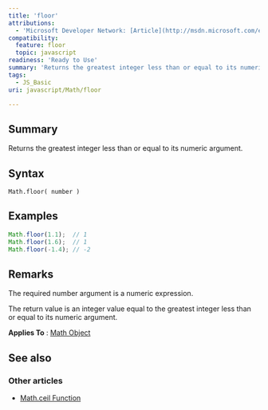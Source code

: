 ```yaml
---
title: 'floor'
attributions:
  - 'Microsoft Developer Network: [Article](http://msdn.microsoft.com/en-us/library/ie/sw6w4wz7(v=vs.94).aspx)'
compatibility:
  feature: floor
  topic: javascript
readiness: 'Ready to Use'
summary: 'Returns the greatest integer less than or equal to its numeric argument.'
tags:
  - JS_Basic
uri: javascript/Math/floor

---
```

## Summary

Returns the greatest integer less than or equal to its numeric argument.

## Syntax

    Math.floor( number )

## Examples

``` js
Math.floor(1.1);  // 1
Math.floor(1.6);  // 1
Math.floor(-1.4); // -2
```

## Remarks

The required number argument is a numeric expression.

The return value is an integer value equal to the greatest integer less than or equal to its numeric argument.

**Applies To** : [Math Object](/javascript/Math)

## See also

### Other articles

-   [Math.ceil Function](/javascript/Math/ceil)

